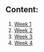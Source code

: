 <h2>Content:</h2>
<ol>
  <li>
  <a href="https://github.com/DmitriiDes/Coursera-Java-Programming-and-Software-Engineering-Fundamentals/tree/master/Coursera-Java-Programming-Solving-Problems-with-Software/week1">
      Week 1</a>
  </li>
  <li>
  <a href="https://github.com/DmitriiDes/Coursera-Java-Programming-and-Software-Engineering-Fundamentals/tree/master/Coursera-Java-Programming-Solving-Problems-with-Software/week2">
      Week 2</a>
  </li>
  <li>
  <a href="#">
      Week 3</a>
  </li>
  <li>
  <a href="https://github.com/DmitriiDes/Coursera-Java-Programming-and-Software-Engineering-Fundamentals/tree/master/Coursera-Java-Programming-Solving-Problems-with-Software/week4">
      Week 4</a>
  </li>

</ol>
